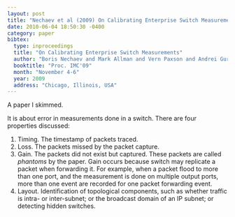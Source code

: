 ```yaml
---
layout: post
title: "Nechaev et al (2009) On Calibrating Enterprise Switch Measurements (IMC)"
date: 2010-06-04 18:50:30 -0400
category: paper
bibtex:
  type: inproceedings
  title: "On Calibrating Enterprise Switch Measurements"
  author: "Boris Nechaev and Mark Allman and Vern Paxson and Andrei Gurtov"
  booktitle: "Proc. IMC'09"
  month: "November 4-6"
  year: 2009
  address: "Chicago, Illinois, USA"
---
```

A paper I skimmed.

It is about error in measurements done in a switch. There are four properties discussed:

1. Timing. The timestamp of packets traced.
2. Loss. The packets missed by the packet capture.
3. Gain. The packets did not exist but captured. These packets are called *phantoms* by the paper. Gain occurs because switch may replicate a packet when forwarding it. For example, when a packet flood to more than one port, and the measurement is done on multiple output ports, more than one event are recorded for one packet forwarding event.
4. Layout. Identification of topological components, such as whether traffic is intra- or inter-subnet; or the broadcast domain of an IP subnet; or detecting hidden switches.
